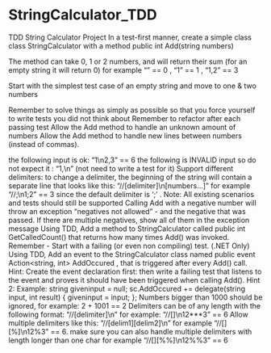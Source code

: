 # StringCalculator_TDD
TDD String Calculator Project
In a test-first manner, create a simple class class StringCalculator with a method public int Add(string numbers)

The method can take 0, 1 or 2 numbers, and will return their sum (for an empty string it will return 0) for example “” == 0 , “1” == 1 , “1,2” == 3

Start with the simplest test case of an empty string and move to one & two numbers

Remember to solve things as simply as possible so that you force yourself to write tests you did not think about
Remember to refactor after each passing test
Allow the Add method to handle an unknown amount of numbers
Allow the Add method to handle new lines between numbers (instead of commas).

the following input is ok: “1\n2,3” == 6
the following is INVALID input so do not expect it : “1,\n” (not need to write a test for it)
Support different delimiters: to change a delimiter, the beginning of the string will contain a separate line that looks like this: “//[delimiter]\n[numbers…]” for example “//;\n1;2” == 3 since the default delimiter is ‘;’ . Note: All existing scenarios and tests should still be supported
Calling Add with a negative number will throw an exception “negatives not allowed” - and the negative that was passed.
If there are multiple negatives, show all of them in the exception message
Using TDD, Add a method to StringCalculator called public int GetCalledCount() that returns how many times Add() was invoked. Remember - Start with a failing (or even non compiling) test.
(.NET Only) Using TDD, Add an event to the StringCalculator class named public event Action<string, int> AddOccured , that is triggered after every Add() call. Hint: Create the event declaration first: then write a failing test that listens to the event and proves it should have been triggered when calling Add(). Hint 2: Example: string giveninput = null; sc.AddOccured += delegate(string input, int result) { giveninput = input; };
Numbers bigger than 1000 should be ignored, for example: 2 + 1001 == 2
Delimiters can be of any length with the following format: “//[delimiter]\n” for example: “//[]\n12***3” == 6
Allow multiple delimiters like this: “//[delim1][delim2]\n” for example “//[][%]\n12%3” == 6.
make sure you can also handle multiple delimiters with length longer than one char for example “//[][%%]\n12%%3” == 6

